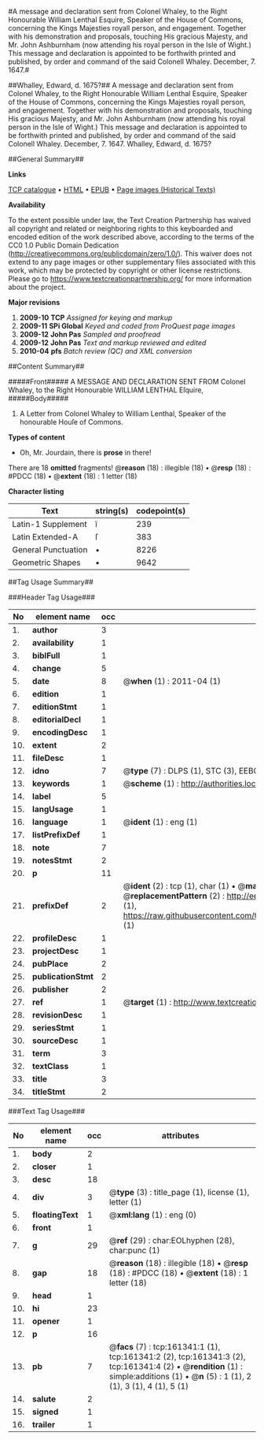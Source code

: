 #A message and declaration sent from Colonel Whaley, to the Right Honourable William Lenthal Esquire, Speaker of the House of Commons, concerning the Kings Majesties royall person, and engagement. Together with his demonstration and proposals, touching His gracious Majesty, and Mr. John Ashburnham (now attending his royal person in the Isle of Wight.) This message and declaration is appointed to be forthwith printed and published, by order and command of the said Colonell Whaley. December, 7. 1647.#

##Whalley, Edward, d. 1675?##
A message and declaration sent from Colonel Whaley, to the Right Honourable William Lenthal Esquire, Speaker of the House of Commons, concerning the Kings Majesties royall person, and engagement. Together with his demonstration and proposals, touching His gracious Majesty, and Mr. John Ashburnham (now attending his royal person in the Isle of Wight.) This message and declaration is appointed to be forthwith printed and published, by order and command of the said Colonell Whaley. December, 7. 1647.
Whalley, Edward, d. 1675?

##General Summary##

**Links**

[TCP catalogue](http://www.ota.ox.ac.uk/tcp/)  • 
[HTML](http://tei.it.ox.ac.uk/tcp/Texts-HTML/free/A96/A96269.html)  • 
[EPUB](http://tei.it.ox.ac.uk/tcp/Texts-EPUB/free/A96/A96269.epub) • 
[Page images (Historical Texts)](https://historicaltexts.jisc.ac.uk/eebo-99863777e)

**Availability**

To the extent possible under law, the Text Creation Partnership has waived all copyright and related or neighboring rights to this keyboarded and encoded edition of the work described above, according to the terms of the CC0 1.0 Public Domain Dedication (http://creativecommons.org/publicdomain/zero/1.0/). This waiver does not extend to any page images or other supplementary files associated with this work, which may be protected by copyright or other license restrictions. Please go to https://www.textcreationpartnership.org/ for more information about the project.

**Major revisions**

1. __2009-10__ __TCP__ *Assigned for keying and markup*
1. __2009-11__ __SPi Global__ *Keyed and coded from ProQuest page images*
1. __2009-12__ __John Pas__ *Sampled and proofread*
1. __2009-12__ __John Pas__ *Text and markup reviewed and edited*
1. __2010-04__ __pfs__ *Batch review (QC) and XML conversion*

##Content Summary##

#####Front#####
A MESSAGE AND DECLARATION SENT FROM Colonel Whaley, to the Right Honourable WILLIAM LENTHAL Eſquire,
#####Body#####

1. A Letter from Colonel Whaley to William Lenthal, Speaker of the honourable Houſe of Commons.

**Types of content**

  * Oh, Mr. Jourdain, there is **prose** in there!

There are 18 **omitted** fragments! 
 @__reason__ (18) : illegible (18)  •  @__resp__ (18) : #PDCC (18)  •  @__extent__ (18) : 1 letter (18)

**Character listing**


|Text|string(s)|codepoint(s)|
|---|---|---|
|Latin-1 Supplement|ï|239|
|Latin Extended-A|ſ|383|
|General Punctuation|•|8226|
|Geometric Shapes|▪|9642|

##Tag Usage Summary##

###Header Tag Usage###

|No|element name|occ|attributes|
|---|---|---|---|
|1.|__author__|3||
|2.|__availability__|1||
|3.|__biblFull__|1||
|4.|__change__|5||
|5.|__date__|8| @__when__ (1) : 2011-04 (1)|
|6.|__edition__|1||
|7.|__editionStmt__|1||
|8.|__editorialDecl__|1||
|9.|__encodingDesc__|1||
|10.|__extent__|2||
|11.|__fileDesc__|1||
|12.|__idno__|7| @__type__ (7) : DLPS (1), STC (3), EEBO-CITATION (1), PROQUEST (1), VID (1)|
|13.|__keywords__|1| @__scheme__ (1) : http://authorities.loc.gov/ (1)|
|14.|__label__|5||
|15.|__langUsage__|1||
|16.|__language__|1| @__ident__ (1) : eng (1)|
|17.|__listPrefixDef__|1||
|18.|__note__|7||
|19.|__notesStmt__|2||
|20.|__p__|11||
|21.|__prefixDef__|2| @__ident__ (2) : tcp (1), char (1)  •  @__matchPattern__ (2) : ([0-9\-]+):([0-9IVX]+) (1), (.+) (1)  •  @__replacementPattern__ (2) : http://eebo.chadwyck.com/downloadtiff?vid=$1&page=$2 (1), https://raw.githubusercontent.com/textcreationpartnership/Texts/master/tcpchars.xml#$1 (1)|
|22.|__profileDesc__|1||
|23.|__projectDesc__|1||
|24.|__pubPlace__|2||
|25.|__publicationStmt__|2||
|26.|__publisher__|2||
|27.|__ref__|1| @__target__ (1) : http://www.textcreationpartnership.org/docs/. (1)|
|28.|__revisionDesc__|1||
|29.|__seriesStmt__|1||
|30.|__sourceDesc__|1||
|31.|__term__|3||
|32.|__textClass__|1||
|33.|__title__|3||
|34.|__titleStmt__|2||


###Text Tag Usage###

|No|element name|occ|attributes|
|---|---|---|---|
|1.|__body__|2||
|2.|__closer__|1||
|3.|__desc__|18||
|4.|__div__|3| @__type__ (3) : title_page (1), license (1), letter (1)|
|5.|__floatingText__|1| @__xml:lang__ (1) : eng (0)|
|6.|__front__|1||
|7.|__g__|29| @__ref__ (29) : char:EOLhyphen (28), char:punc (1)|
|8.|__gap__|18| @__reason__ (18) : illegible (18)  •  @__resp__ (18) : #PDCC (18)  •  @__extent__ (18) : 1 letter (18)|
|9.|__head__|1||
|10.|__hi__|23||
|11.|__opener__|1||
|12.|__p__|16||
|13.|__pb__|7| @__facs__ (7) : tcp:161341:1 (1), tcp:161341:2 (2), tcp:161341:3 (2), tcp:161341:4 (2)  •  @__rendition__ (1) : simple:additions (1)  •  @__n__ (5) : 1 (1), 2 (1), 3 (1), 4 (1), 5 (1)|
|14.|__salute__|2||
|15.|__signed__|1||
|16.|__trailer__|1||
